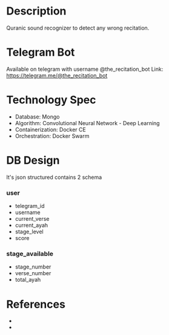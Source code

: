 # Description
Quranic sound recognizer to detect any wrong recitation.

# Telegram Bot
Available on telegram with username @the_recitation_bot
Link: https://telegram.me/@the_recitation_bot

# Technology Spec
* Database: Mongo
* Algorithm: Convolutional Neural Network - Deep Learning
* Containerization: Docker CE
* Orchestration: Docker Swarm

# DB Design
It's json structured contains 2 schema

### user
* telegram_id
* username
* current_verse
* current_ayah
* stage_level
* score

### stage_available
* stage_number
* verse_number
* total_ayah

# References
*
*